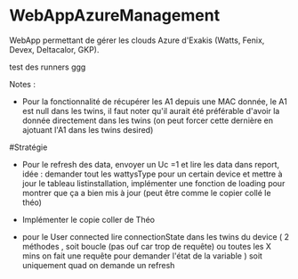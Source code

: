 # WebAppAzureManagement

WebApp permettant de gérer les clouds Azure d'Exakis (Watts, Fenix, Devex, Deltacalor, GKP).

test des runners ggg

Notes :

- Pour la fonctionnalité de récupérer les A1 depuis une MAC donnée, le A1 est null 
dans les twins, il faut noter qu'il aurait été préférable d'avoir la donnée directement dans les twins
  (on peut forcer cette dernière en ajotuant l'A1 dans les twins desired)

#Stratégie


- Pour le refresh des data, envoyer un Uc =1 et lire les data dans report, idée : demander tout les wattysType pour un certain device et mettre à jour le tableau listinstallation, 
implémenter une fonction de loading pour montrer que ça a bien mis à jour (peut être comme le copier collé le théo)

- Implémenter le copie coller de Théo

- pour le User connected lire connectionState dans les twins du device ( 2 méthodes , soit boucle (pas ouf car trop de requête) ou toutes les X mins on fait une requête pour demander l'état de la variable
) soit uniquement quad on demande un refresh
